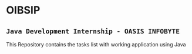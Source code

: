 # OIBSIP
## `Java Development Internship - OASIS INFOBYTE`
This Repository contains the tasks list with working application using Java

